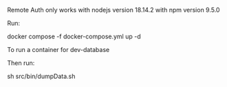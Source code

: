 Remote Auth only works with nodejs version 18.14.2 with npm version 9.5.0

Run:

docker compose -f docker-compose.yml up -d

To run a container for dev-database

Then run:

sh src/bin/dumpData.sh
